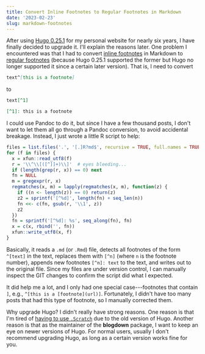 ```yaml
---
title: Convert Inline Footnotes to Regular Footnotes in Markdown
date: '2023-02-23'
slug: markdown-footnotes
---
```


After using [Hugo 0.25.1](https://github.com/gohugoio/hugo/releases/tag/v0.25.1)
for my personal website for nearly six years, I have finally decided to upgrade
it. I'll explain the reasons later. One problem I encountered was that I had to
convert [inline
footnotes](https://pandoc.org/MANUAL.html#extension-inline_notes) in Markdown to
[regular footnotes](https://pandoc.org/MANUAL.html#footnotes) (because Hugo
0.25.1 supported the former but Hugo no longer supported it since a certain
later version). That is, I need to convert

``` markdown
text^[this is a footnote]
```

to

``` markdown
text[^1]

[^1]: this is a footnote
```

I could use Pandoc to do it, but since I have a few thousand posts, I don't want
to let them all go through a Pandoc conversion, to avoid accidental breakage.
Instead, I just wrote a little R script to help:

``` r
files = list.files('.', '[.]R?md$', recursive = TRUE, full.names = TRUE)
for (f in files) {
  x = xfun::read_utf8(f)
  r = '\\^\\[([^]]+)\\]'  # eyes bleeding...
  if (length(grep(r, x)) == 0) next
  fn = NULL
  m = gregexpr(r, x)
  regmatches(x, m) = lapply(regmatches(x, m), function(z) {
    if ((n <- length(z)) == 0) return(z)
    z2 = sprintf('[^%d]', length(fn) + seq_len(n))
    fn <<- c(fn, gsub(r, '\\1', z))
    z2
  })
  fn = sprintf('[^%d]: %s', seq_along(fn), fn)
  x = c(x, rbind('', fn))
  xfun::write_utf8(x, f)
}
```

Basically, it reads a `.md` (or `.Rmd`) file, detects all footnotes of the form
`^[text]` in the text, replaces them with `[^n]` (where `n` is the footnote
number), appends new footnotes `[^n]: text` to the text, and writes out to the
original file. Since my files are under version control, I can manually inspect
the GIT changes to confirm the script did what I expected.

It did help me a lot, and I only had one special case---footnotes that contain
`]`, e.g., `^[this is a [footnote](url)]`. Fortunately, I didn't have too many
posts that had this type of footnote, so I manually corrected them.

Why upgrade Hugo? I didn't really have strong reasons. One reason is that I'm
tired of [having to use `.Scratch`](/en/2017/08/hugo-post-summary/) due to the
old version of Hugo. Another reason is that as the maintainer of the
**blogdown** package, I want to keep an eye on newer versions of Hugo. For
normal users, usually I don't recommend upgrading Hugo, as long as a certain
version works fine for you.

